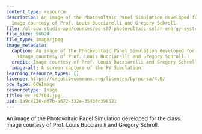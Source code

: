 ```yaml
---
content_type: resource
description: An image of the Photovoltaic Panel Simulation developed for the class.
  Image courtesy of Prof. Louis Bucciarelli and Gregory Schroll.
file: /ol-ocw-studio-app/courses/ec-s07-photovoltaic-solar-energy-systems-fall-2004/1a9c4226a67ba672332e35434c398521_ec-s07f04.jpg
file_size: 56024
file_type: image/jpeg
image_metadata:
  caption: An image of the Photovoltaic Panel Simulation developed for the class.
    (Image courtesy of Prof. Louis Bucciarelli and Gregory Schroll.)
  credit: Image courtesy of Prof. Louis Bucciarelli and Gregory Schroll.
  image-alt: A screen capture of the PV Simulation.
learning_resource_types: []
license: https://creativecommons.org/licenses/by-nc-sa/4.0/
ocw_type: OCWImage
resourcetype: Image
title: ec-s07f04.jpg
uid: 1a9c4226-a67b-a672-332e-35434c398521
---
```

An image of the Photovoltaic Panel Simulation developed for the class. Image courtesy of Prof. Louis Bucciarelli and Gregory Schroll.
